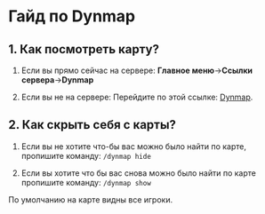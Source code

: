 # Гайд по Dynmap
## 1. Как посмотреть карту?

1) Если вы прямо сейчас на сервере:
**Главное меню**->**Ссылки сервера**->**Dynmap**

2) Если вы не на сервере:
Перейдите по этой ссылке: [Dynmap](http://r1.veroid.network:10790/).
## 2. Как скрыть себя с карты? 

1) Если вы не хотите что-бы вас можно было найти по карте, пропишите команду: ```/dynmap hide```

2) Если вы хотите что бы вас снова можно было найти по карте пропишите команду: ```/dynmap show```

По умолчанию на карте видны все игроки.

